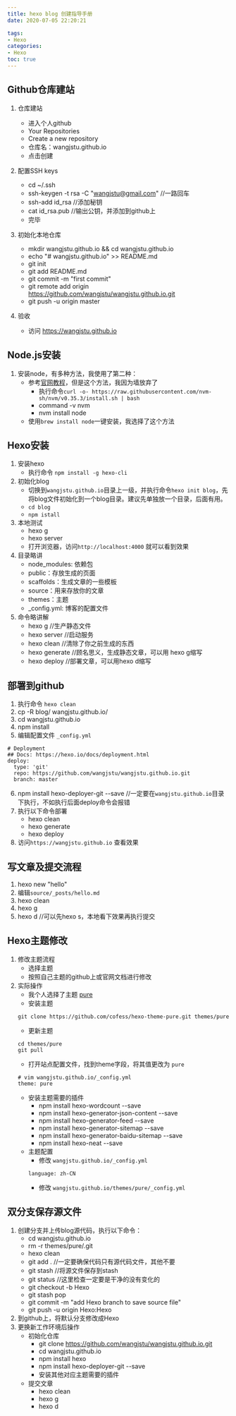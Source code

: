 ```yaml
---
title: hexo blog 创建指导手册
date: 2020-07-05 22:20:21

tags:
- Hexo
categories:
- Hexo 
toc: true
---
```


## Github仓库建站
1.  仓库建站
    * 进入个人github
    * Your Repositories
    * Create a new repository
    * 仓库名：wangjstu.github.io
    * 点击创建

2.  配置SSH keys
    * cd ~/.ssh
    * ssh-keygen -t rsa -C "wangjstu@gmail.com"  //一路回车
    * ssh-add id_rsa //添加秘钥
    * cat id_rsa.pub  //输出公钥，并添加到github上
    * 完毕
    
3.  初始化本地仓库
    * mkdir wangjstu.github.io && cd wangjstu.github.io
    * echo "# wangjstu.github.io" >> README.md
    * git init
    * git add README.md
    * git commit -m "first commit"
    * git remote add origin https://github.com/wangjstu/wangjstu.github.io.git
    * git push -u origin master

4.  验收
    * 访问 https://wangjstu.github.io

## Node.js安装
1.  安装node，有多种方法，我使用了第二种：
    * 参考[官网教程](https://docs.npmjs.com/downloading-and-installing-node-js-and-npm#osx-or-linux-node-version-managers)，但是这个方法，我因为墙放弃了
        * 执行命令`curl -o- https://raw.githubusercontent.com/nvm-sh/nvm/v0.35.3/install.sh | bash`
        * command -v nvm
        * nvm install node
    * 使用`brew install node`一键安装，我选择了这个方法


## Hexo安装
1.  安装hexo
    * 执行命令 `npm install -g hexo-cli`
2.  初始化blog
    * 切换到`wangjstu.github.io`目录上一级，并执行命令`hexo init blog`，先将blog文件初始化到一个blog目录。建议先单独放一个目录，后面有用。
    * `cd blog`
    * `npm istall`
3.  本地测试
    * hexo g
    * hexo server
    * 打开浏览器，访问`http://localhost:4000` 就可以看到效果
4.  目录略讲
    * node_modules: 依赖包
    * public：存放生成的页面
    * scaffolds：生成文章的一些模板
    * source：用来存放你的文章
    * themes：主题
    * \_config.yml: 博客的配置文件
5.  命令略讲解
    * hexo g   //生产静态文件
    * hexo server   //启动服务
    * hexo clean   //清除了你之前生成的东西
    * hexo generate   //顾名思义，生成静态文章，可以用 hexo g缩写
    * hexo deploy   //部署文章，可以用hexo d缩写

## 部署到github
1.  执行命令 `hexo clean`
2.  cp -R blog/ wangjstu.github.io/
3.  cd wangjstu.github.io
4.  npm install
5.  编辑配置文件 `_config.yml`
```config
# Deployment
## Docs: https://hexo.io/docs/deployment.html
deploy:
  type: 'git'
  repo: https://github.com/wangjstu/wangjstu.github.io.git
  branch: master
```
6.  npm install hexo-deployer-git --save  //一定要在`wangjstu.github.io`目录下执行，不如执行后面deploy命令会报错
7.  执行以下命令部署
    * hexo clean
    * hexo generate
    * hexo deploy
8.  访问`https://wangjstu.github.io` 查看效果


## 写文章及提交流程
1.  hexo new "hello"
2.  编辑`source/_posts/hello.md`
3.  hexo clean
4.  hexo g
5.  hexo d   //可以先hexo s，本地看下效果再执行提交


## Hexo主题修改

1.  修改主题流程
    *  选择主题
    *  按照自己主题的github上或官网文档进行修改
2.  实际操作
    * 我个人选择了主题 [pure](https://github.com/cofess/hexo-theme-pure/blob/master/README.cn.md)
    * 安装主题
    ```CODE
    git clone https://github.com/cofess/hexo-theme-pure.git themes/pure
    ```
    * 更新主题
    ```CODE
    cd themes/pure
    git pull
    ```
    * 打开站点配置文件，找到theme字段，将其值更改为 `pure`
    ```CODE
    # vim wangjstu.github.io/_config.yml
    theme: pure
    ```
    * 安装主题需要的插件
        * npm install hexo-wordcount --save
        * npm install hexo-generator-json-content --save
        * npm install hexo-generator-feed --save
        * npm install hexo-generator-sitemap --save
        * npm install hexo-generator-baidu-sitemap --save
        * npm install hexo-neat --save
    * 主题配置
        * 修改 `wangjstu.github.io/_config.yml`
        ```CODE
        language: zh-CN
        ```
        * 修改 `wangjstu.github.io/themes/pure/_config.yml`

## 双分支保存源文件
1.  创建分支并上传blog源代码，执行以下命令：
    *  cd wangjstu.github.io
    *  rm -r themes/pure/.git
    *  hexo clean
    *  git add .  //一定要确保代码只有源代码文件，其他不要
    *  git stash  //将源文件保存到stash
    *  git status //这里检查一定要是干净的没有变化的
    *  git checkout -b Hexo
    *  git stash pop
    *  git commit -m "add Hexo branch to save source file"
    *  git push -u origin Hexo:Hexo
2.  到github上，将默认分支修改成Hexo
3.  更换新工作环境后操作
    *  初始化仓库
        *  git clone https://github.com/wangjstu/wangjstu.github.io.git
        *  cd wangjstu.github.io
        *  npm install hexo
        *  npm install hexo-deployer-git --save
        *  安装其他对应主题需要的插件
    *  提交文章
        *  hexo clean
        *  hexo g
        *  hexo d
